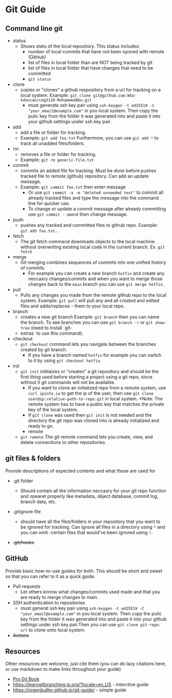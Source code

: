 # Git Guide

## Command line git

- status
  - Shows statu of the local repository. This status includes:
    - number of local commits that have not been synced with remote (GitHub)
    - list of files in local folder than are NOT being tracked by git
    - list of files in local folder that have changes that need to be committed
    - `git status`
- clone 
  - copies or "clones" a github respository from a url for tracking on a local system. Example: `git clone git@github.com:WSU-kduncan/ceg3120-MuhammedAbu.git`
    - must generate ssh key pair using `ssh-keygen -t ed25519 -C "your_email@example.com"` in you local system.  Then copy the pulic key from the folder it was generated into and paste it into your github settings under ssh key pair. 
- add
  - add a file or folder for tracking. 
  - Example: `git add foo.txt` Furthermore, you can use `git add *` to track all unadded files/folders. 
- rm
  - removes a file or folder for tracking.
  - Example: `git rm generic-file.txt`
- commit
  - commits an added file for tracking. Must be done before pushes tracked file to remote (github) repository. Can add an update message.
  - Example: `git commit foo.txt` then enter message 
    - Or use `git commit -a -m "deleted unneeded text"` to commit all already tracked files and type the message into the command line for quicker use.
    - To change or update a commit message after already committing use `git commit --amend` then change message. 
- push
  - pushes any tracked and committed files to github repo. Example: ` git add foo.txt`.. 
- fetch
  - The git fetch command downloads objects to the local machine without overwriting existing local code in the current branch. Ex. `git fetch`
- merge
  - Git merging combines sequences of commits into one unified history of commits. 
    - For example you can create a new branch `hotfix` and create any neccasry changes/commits and when you want to merge those changes back to the `main` branch you can use `git merge hotfix`. 
- pull
  - Pulls any changes you made from the remote github repo to the local system. Example: `git pull` will pull any and all created and edited files and adds/replaces     - them to your local repo. 
- branch
  - creates a new git branch Example: `git branch` then you can name the branch. To see branches you can use `git branch -r` or `git show-tree` (need to install `git-
  - extras` to use this command).
- checkout
  - `git checkout` command lets you navigate between the branches created by git branch.
    -  If you have a branch named `hotfix` for example you can switch to it by using `git chechout hotfix`.
- init
  - `git init` initilaizes or "creates" a git repository and should be the first thing used before starting a project using a git repo, since without it git commands will not be available.
    - If you want to clone an initialized repo from a remote system, use `curl ipinfo.io` to get the ip of the user, then use `git clone user@ip:relative-path-to-repo.git` in local system. *Note: The remote system has to have a public key that matches the private key of the local system.
    - If `git clone` was used then `git init` is not needed and the directory the git repo was cloned into is already initialized and ready to go.
    - remote
  - `git remote` The git remote command lets you create, view, and delete connections to other repositories.

## git files & folders

Provide descriptions of expected contents and what these are used for

- .git folder
  - Should contain all the information neccasry for your git repo function and opearet properly like metadata, object database, commit log, branch data, etc. 

- .gitignore file
  - should have all the files/folders in your repository that you want to be ignored for tracking. Can ignore all files in a directory using `*` and you can omit         -certain files that would've been ignored using `!`. 
- ~~.git/hooks~~

## GitHub

Provide basic how-to-use guides for both.  This should be short and sweet so that you can refer to it as a quick guide.

- Pull requests
  - Let others knnow what changes/commits used made and that you are ready to merge changes to main. 
- SSH authentication to repositories
  - must generat ssh key pair using `ssh-keygen -t ed25519 -C "your_email@example.com"` in you local system. Then copy the pulic key from the folder it was generated into and paste it into your github settings under ssh key pair.Then you can use `git clone git-repo-url` to clone onto local system.  
- ~~Actions~~

## Resources
Other resources are welcome, just cite them (you can do lazy citations here, or use markdown to make links throughout your guide)

- [Pro Git Book](https://git-scm.com/book/en/v2)
- https://learngitbranching.js.org/?locale=en_US - interctive guide
- https://rogerdudler.github.io/git-guide/ - simple guide



